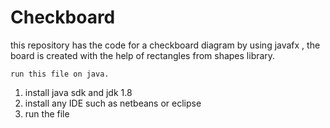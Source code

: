 # Checkboard
this repository has the code  for a checkboard diagram by using  javafx , the board is created with the help of rectangles from shapes library.


    run this file on java.
1. install java sdk and jdk 1.8
2. install any IDE such as netbeans or eclipse
3. run the file
